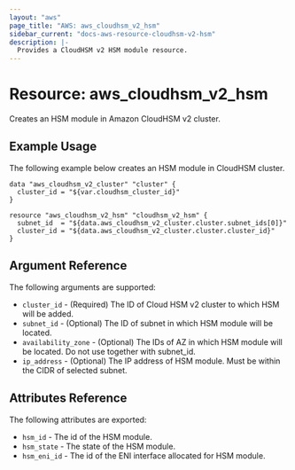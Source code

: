 ```yaml
---
layout: "aws"
page_title: "AWS: aws_cloudhsm_v2_hsm"
sidebar_current: "docs-aws-resource-cloudhsm-v2-hsm"
description: |-
  Provides a CloudHSM v2 HSM module resource.
---
```


# Resource: aws_cloudhsm_v2_hsm

Creates an HSM module in Amazon CloudHSM v2 cluster.

## Example Usage

The following example below creates an HSM module in CloudHSM cluster.

```hcl
data "aws_cloudhsm_v2_cluster" "cluster" {
  cluster_id = "${var.cloudhsm_cluster_id}"
}

resource "aws_cloudhsm_v2_hsm" "cloudhsm_v2_hsm" {
  subnet_id  = "${data.aws_cloudhsm_v2_cluster.cluster.subnet_ids[0]}"
  cluster_id = "${data.aws_cloudhsm_v2_cluster.cluster.cluster_id}"
}
```
## Argument Reference

The following arguments are supported:

* `cluster_id` - (Required) The ID of Cloud HSM v2 cluster to which HSM will be added.
* `subnet_id` - (Optional) The ID of subnet in which HSM module will be located.
* `availability_zone` - (Optional) The IDs of AZ in which HSM module will be located. Do not use together with subnet_id.
* `ip_address` - (Optional) The IP address of HSM module. Must be within the CIDR of selected subnet.

## Attributes Reference

The following attributes are exported:

* `hsm_id` - The id of the HSM module.
* `hsm_state` - The state of the HSM module.
* `hsm_eni_id` - The id of the ENI interface allocated for HSM module.
